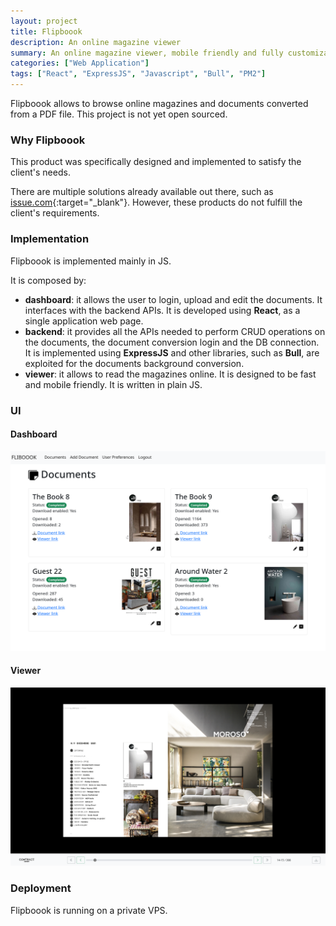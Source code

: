 ```yaml
---
layout: project
title: Flipboook
description: An online magazine viewer
summary: An online magazine viewer, mobile friendly and fully customizable.
categories: ["Web Application"]
tags: ["React", "ExpressJS", "Javascript", "Bull", "PM2"]
---
```


Flipboook allows to browse online magazines and documents converted from a PDF file. This project is not yet open sourced.

### Why Flipboook
This product was specifically designed and implemented to satisfy the client's needs.

There are multiple solutions already available out there, such as [issue.com](https://issuu.com/){:target="_blank"}.
However, these products do not fulfill the client's requirements.

### Implementation
Flipboook is implemented mainly in JS.

It is composed by:
- **dashboard**: it allows the user to login, upload and edit the documents. It interfaces with the backend APIs. It is developed using **React**, as a single application web page.
- **backend**: it provides all the APIs needed to perform CRUD operations on the documents, the document conversion login and the DB connection. It is implemented using **ExpressJS** and other libraries, such as **Bull**, are exploited for the documents background conversion.
- **viewer**: it allows to read the magazines online. It is designed to be fast and mobile friendly. It is written in plain JS.

### UI
#### Dashboard
![Flipboook dashboard](/assets/imgs/projects/flipboook-dashboard.png)

#### Viewer
![Flipboook viewer](/assets/imgs/projects/flipboook-viewer.png)

### Deployment
Flipboook is running on a private VPS.
